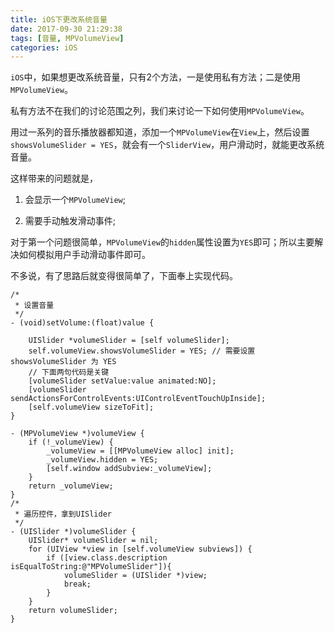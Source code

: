 ```yaml
---
title: iOS下更改系统音量
date: 2017-09-30 21:29:38
tags: [音量, MPVolumeView]
categories: iOS
---
```


`iOS`中，如果想更改系统音量，只有2个方法，一是使用私有方法；二是使用`MPVolumeView`。

私有方法不在我们的讨论范围之列，我们来讨论一下如何使用`MPVolumeView`。

用过一系列的音乐播放器都知道，添加一个`MPVolumeView`在`View`上，然后设置`showsVolumeSlider = YES`，就会有一个`SliderView`，用户滑动时，就能更改系统音量。

这样带来的问题就是，
<!--more-->
1. 会显示一个`MPVolumeView`;

2. 需要手动触发滑动事件;

对于第一个问题很简单，`MPVolumeView`的`hidden`属性设置为`YES`即可；所以主要解决如何模拟用户手动滑动事件即可。

不多说，有了思路后就变得很简单了，下面奉上实现代码。

```
/*
 * 设置音量
 */
- (void)setVolume:(float)value {

    UISlider *volumeSlider = [self volumeSlider];
    self.volumeView.showsVolumeSlider = YES; // 需要设置 showsVolumeSlider 为 YES
    // 下面两句代码是关键
    [volumeSlider setValue:value animated:NO];
    [volumeSlider sendActionsForControlEvents:UIControlEventTouchUpInside];
    [self.volumeView sizeToFit];
}

- (MPVolumeView *)volumeView {
    if (!_volumeView) {
        _volumeView = [[MPVolumeView alloc] init];
        _volumeView.hidden = YES;
        [self.window addSubview:_volumeView];
    }
    return _volumeView;
}
/*
 * 遍历控件，拿到UISlider
 */
- (UISlider *)volumeSlider {
    UISlider* volumeSlider = nil;
    for (UIView *view in [self.volumeView subviews]) {
        if ([view.class.description isEqualToString:@"MPVolumeSlider"]){
            volumeSlider = (UISlider *)view;
            break;
        }
    }
    return volumeSlider;
}

```